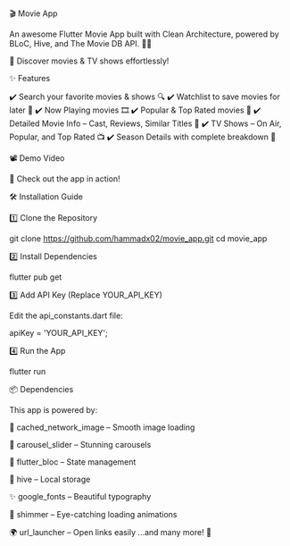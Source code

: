 
🎬 Movie App

An awesome Flutter Movie App built with Clean Architecture, powered by BLoC, Hive, and The Movie DB API. 🍿🎥

🚀 Discover movies & TV shows effortlessly!

✨ Features

✔️ Search your favorite movies & shows 🔍
✔️ Watchlist to save movies for later 📌
✔️ Now Playing movies 🎞️
✔️ Popular & Top Rated movies 🌟
✔️ Detailed Movie Info – Cast, Reviews, Similar Titles 📝
✔️ TV Shows – On Air, Popular, and Top Rated 📺
✔️ Season Details with complete breakdown 📅

📽️ Demo Video

🎥 Check out the app in action!


🛠 Installation Guide

1️⃣ Clone the Repository

git clone https://github.com/hammadx02/movie_app.git
cd movie_app

2️⃣ Install Dependencies

flutter pub get

3️⃣ Add API Key (Replace YOUR_API_KEY)

Edit the api_constants.dart file:

apiKey = 'YOUR_API_KEY';

4️⃣ Run the App

flutter run

📦 Dependencies

This app is powered by:

📸 cached_network_image – Smooth image loading

🎠 carousel_slider – Stunning carousels

🧩 flutter_bloc – State management

📂 hive – Local storage

✨ google_fonts – Beautiful typography

🔆 shimmer – Eye-catching loading animations

🌍 url_launcher – Open links easily
...and many more! 🚀